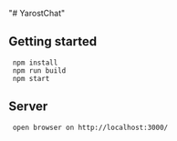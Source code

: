 "# YarostChat"
## Getting started
     npm install
     npm run build
     npm start
## Server
     open browser on http://localhost:3000/

